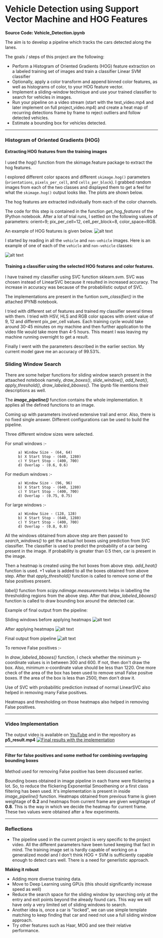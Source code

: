 # Vehicle Detection using Support Vector Machine and HOG Features

**Source Code: Vehicle_Detection.ipynb**

The aim is to develop a pipeline which tracks the cars detected along the lanes.

The goals / steps of this project are the following:

* Perform a Histogram of Oriented Gradients (HOG) feature extraction on a labeled training set of images and train a classifier Linear SVM classifier
* Optionally, apply a color transform and append binned color features, as well as histograms of color, to your HOG feature vector. 
* Implement a sliding-window technique and use your trained classifier to search for vehicles in images.
* Run your pipeline on a video stream (start with the test_video.mp4 and later implement on full project_video.mp4) and create a heat map of recurring detections frame by frame to reject outliers and follow detected vehicles.
* Estimate a bounding box for vehicles detected.

[//]: # (Image References)
[image1]: examples/car_not_car.png
[image2]: examples/HOG_example.jpg
[image3]: examples/sliding_windows.jpg
[image4]: examples/output_bboxes.png
[image5]: examples/heatmap.jpg
[image8]: examples/hog_images_nocar.png

---

### Histogram of Oriented Gradients (HOG)

#### Extracting HOG features from the training images

I used the *hog()* function from the skimage.feature package to extract the hog features. 

I explored different color spaces and different `skimage.hog()` parameters (`orientations`, `pixels_per_cell`, and `cells_per_block`).  I grabbed random images from each of the two classes and displayed them to get a feel for what the `skimage.hog()` output looks like. The plots are shown below.

The hog features are extracted individually from each of the color channels.

The code for this step is contained in the function *get_hog_features* of the IPython notebook. After a lot of trial runs, I settled on the following values of parameters: orient=9; pix_per_cell=12, cell_per_block=8, color_space=RGB.

An example of HOG features is given below.
![alt text][image2]


I started by reading in all the `vehicle` and `non-vehicle` images.  Here is an example of one of each of the `vehicle` and `non-vehicle` classes:

![alt text][image1]

#### Training a classifier using the selected HOG features and color features.

I have trained my classifier using SVC function sklearn.svm. SVC was chosen instead of LinearSVC because it resulted in increased accuracy. The increase in accuracy was because of the probabilistic output of SVC.

The implementations are present in the funtion *svm_classifier()* in the attached IPYNB notebook.
 
I tried with different set of features and trained my classifier several times with them. I tried with HSV, HLS and RGB color spaces with orient value of 9, 12 and different pix_per_cell values. Each training cycle would take around 30-45 minutes on my machine and then further application to the video file would take more than 4-5 hours. This meant I was leaving my machine running overnight to get a result.

Finally I went with the parameters described in the earlier section. My current model gave me an accuracy of 99.53%.

### Sliding Window Search

There are some helper functions for sliding window search present in the attaached notebook namely, *draw_boxes()*, *slide_window()*, *add_heat()*, *apply_threshold()*, *draw_labeled_bboxes()*. The ipynb file mentions their descriptions as well.
  
The ***image_pipeline()*** function contains the whole implementation. It applies all the defined functions to an image.
  
Coming up with parameters involved extensive trail and error. Also, there is no fixed single answer. Different configurations can be used to build the pipeline.

Three different window sizes were selected. 
      
For small windows :-
     
          a) Window Size - (64, 64)
          b) X Start Stop - (640, 1280)
          c) Y Start Stop - (400, 700)
          d) Overlap - (0.6, 0.6)
          
For medium windows :-
     
          a) Window Size - (96, 96)
          b) X Start Stop - (640, 1280)
          c) Y Start Stop - (400, 700)
          d) Overlap - (0.75, 0.75)
          
For large windows :-
     
          a) Window Size - (128, 128)
          b) X Start Stop - (640, 1280)
          c) Y Start Stop - (400, 700)
          d) Overlap - (0.8, 0.8)
          
All the windows obtained from above step are then passed to *search_windows()* to get the actual hot boxes using prediction from SVC classifier. The classifier is used to predict the probability of a car being present in the image. If probability is greater than 0.5 then, car is present in the image.
  
Then a heatmap is created using the hot boxes from above step. *add_heat()* function is used. +1 value is added to all the boxes obtained from above step. After that *apply_threshold()* function is called to remove some of the false positives present.
  
*label()* function from *scipy.ndimage.measurements* helps in labelling the thresholding regions from the above step. After that *draw_labeled_bboxes()* function is called to draw bounding box around the detected car.
 
Example of final output from the pipeline:

Sliding windows before applying heatmaps
![alt text][image3]

After applying heatmaps
![alt text][image5]

Final output from pipeline
![alt text][image4]

To remove False positives :-

In *draw_labeled_bboxes()* function, I check whether the minimum y-coordinate values is in between 300 and 600. If not, then don't draw the box. Also, minimum x-coordinate value should be less than 1220. One more check of the area of the box has been used to remove small False positve boxes. If the area of the box is less than 2500, then don't draw it.

Use of SVC with probabilitic prediction instead of normal LinearSVC also helped in removing many False positives. 

Heatmaps and thresholding on those heatmaps also helped in removing False positives.

---

### Video Implementation

The output video is available on [YouTube](https://youtu.be/Y3_8yzNPso4) and in the repository as **p5_result.mp4**
[![Final results with the implementation](http://img.youtube.com/vi/Y3_8yzNPso4/0.jpg)](http://www.youtube.com/watch?v=Y3_8yzNPso4)

---

#### Filter for false positives and some method for combining overlapping bounding boxes

Method used for removing False positive has been discussed earlier.

Bounding boxes obtained in image pipeline in each frame were flickering a lot. So, to reduce the flickering Exponential Smoothening  or a first class filtering has been used. It's implementation is present in inside *image_pipeline()* function. Heatmaps obtained from previous frame is given weightage of **0.2** and heatmaps from current frame are given weightage of **0.8**. This is the way in which we decide the heatmap for current frame. These two values were obtained after a few experiments.


---

### Reflections

- The pipeline used in the current project is very specific to the project video. All the different parameters have been tuned keeping that fact in mind. The training image set is hardly capable of working on a generalized model and I don't think HOG + SVM is sufficiently capable enough to detect cars well. There is a need for generlistic approach.


**Making it robust**

- Adding more diverse training data.
- Move to Deep Learning using GPUs (this should significantly increase speed as well)
- Reduce the search space for the sliding window by searching only at the entry and exit points beyond the already found cars. This way we will have only a very limited set of sliding windows to search.
- Another idea is, once a car is "locked", we can use simple template matching to keep finding that car and need not use a full sliding window approach.
- Try other features such as Haar, MOG and see their relative performance.
